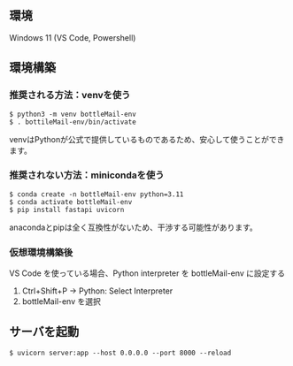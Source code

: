 ## 環境
Windows 11 (VS Code, Powershell)

## 環境構築
### 推奨される方法：venvを使う

```
$ python3 -m venv bottleMail-env
$ . bottileMail-env/bin/activate
```

venvはPythonが公式で提供しているものであるため、安心して使うことができます。

### 推奨されない方法：minicondaを使う
```
$ conda create -n bottleMail-env python=3.11
$ conda activate bottleMail-env
$ pip install fastapi uvicorn
```

anacondaとpipは全く互換性がないため、干渉する可能性があります。

### 仮想環境構築後

VS Code を使っている場合、Python interpreter を bottleMail-env に設定する

1. Ctrl+Shift+P → Python: Select Interpreter
2. bottleMail-env を選択

## サーバを起動
```
$ uvicorn server:app --host 0.0.0.0 --port 8000 --reload
```
